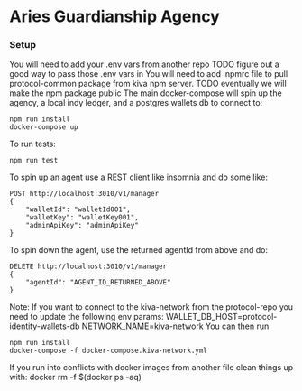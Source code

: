 # Aries Guardianship Agency

### Setup
You will need to add your .env vars from another repo
  TODO figure out a good way to pass those .env vars in
You will need to add .npmrc file to pull protocol-common package from kiva npm server.
  TODO eventually we will make the npm package public
The main docker-compose will spin up the agency, a local indy ledger, and a postgres wallets db to connect to:
```
npm run install
docker-compose up
```
To run tests:
```
npm run test
```

To spin up an agent use a REST client like insomnia and do some like:
```
POST http://localhost:3010/v1/manager
{
	"walletId": "walletId001",
	"walletKey": "walletKey001",
	"adminApiKey": "adminApiKey"
}
```
To spin down the agent, use the returned agentId from above and do:
```
DELETE http://localhost:3010/v1/manager
{
	"agentId": "AGENT_ID_RETURNED_ABOVE"
}
```

Note:
If you want to connect to the kiva-network from the protocol-repo you need to update the following env params:
  WALLET_DB_HOST=protocol-identity-wallets-db
  NETWORK_NAME=kiva-network
You can then run
```
npm run install
docker-compose -f docker-compose.kiva-network.yml
```

If you run into conflicts with docker images from another file clean things up with: docker rm -f $(docker ps -aq)
